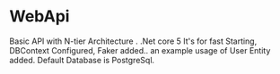 # WebApi
Basic API with N-tier Architecture .
.Net core 5
It's for fast Starting, DBContext Configured, Faker added.. an example usage of User Entity added. 
Default Database is PostgreSql.
